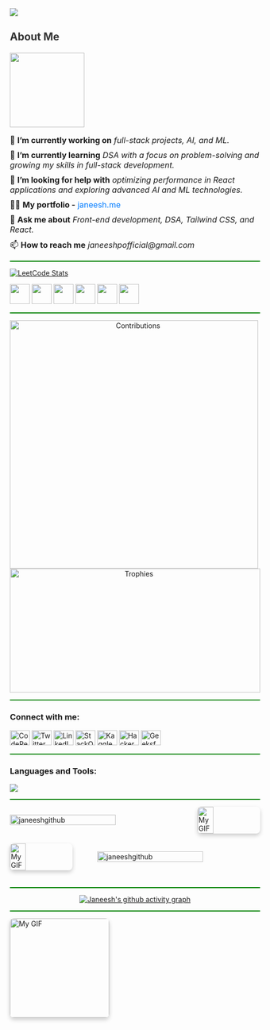 <img src="https://github.com/Anmol-Baranwal/Cool-GIFs-For-GitHub/assets/74038190/d48893bd-0757-481c-8d7e-ba3e163feae7" />
  <div style="flex: 2; max-width: 600px;">
    <h2 style="color: #333; font-weight: bold; margin-bottom: 20px;">About Me</h2>
    
  <img src="https://komarev.com/ghpvc/?username=janeeshgithub&color=blue&style=plastic" width="150">
    <ul style="list-style-type: none; padding-left: 0; font-size: 16px;">
      <li style="margin-bottom: 10px;">
        🔭 <b>I’m currently working on</b> <i>full-stack projects, AI, and ML.</i>
      </li>
      <li style="margin-bottom: 10px;">
        🌱 <b>I’m currently learning</b> <i>DSA with a focus on problem-solving and growing my skills in full-stack development.</i>
      </li>
      <li style="margin-bottom: 10px;">
        🤝 <b>I’m looking for help with</b> <i>optimizing performance in React applications and exploring advanced AI and ML technologies.</i>
      </li>
      <li style="margin-bottom: 10px;">
        👨‍💻 <b>My portfolio -</b> <a href="https://janeesh.me" target="_blank" style="color: #007bff; text-decoration: none;">janeesh.me</a>
      </li>
      <li style="margin-bottom: 10px;">
        💬 <b>Ask me about</b> <i>Front-end development, DSA, Tailwind CSS, and React.</i>
      </li>
      <li style="margin-bottom: 10px;">
        📫 <b>How to reach me</b> <i>janeeshpofficial@gmail.com</i>
      </li>
    </ul>
  </div>
</div>
<hr style="height:2px;border-width:0;color:green;background-color:green">
<p align="left">
  <a href="https://leetcode.com/janeeshpofficial/">
    <img align="center" src="https://leetcard.jacoblin.cool/janeeshpofficial?theme=dark&font=Fauna%20One&ext=heatmap" alt="LeetCode Stats" />
  </a>
</p>
<p align="left">
  <img src="https://assets.leetcode.com/static_assets/marketing/2024-50.gif" width="40px" />
  <img src="https://assets.leetcode.com/static_assets/marketing/2024-100.gif" width="40px" />
  <img src="https://assets.leetcode.com/static_assets/others/SQLI.gif" width="40px" />
  <img src="https://leetcode.com/static/images/badges/2024/gif/2024-05.gif" width="40px" />
  <img src="https://leetcode.com/static/images/badges/2024/gif/2024-06.gif" width="40px" />
  <img src="https://leetcode.com/static/images/badges/2024/gif/2024-07.gif" width="40px" />
</p>
<hr style="height:2px;border-width:0;color:green;background-color:green">
<p align="center">
  <img align="left" src="https://github-contributor-stats.vercel.app/api?username=janeeshgithub&limit=10&theme=tokyonight&combine_all_yearly_contributions=true" height="500" alt="Contributions"/>
  <img src="https://github-profile-trophy.vercel.app/?username=janeeshgithub&theme=matrix&no-frame=true&no-bg=false&margin-w=4" width="100%" height="250" alt="Trophies"/>
</p>

<hr style="height:2px;border-width:0;color:green;background-color:green">

<h3 align="left">Connect with me:</h3>
<p align="left">
  <a href="https://codepen.io/janeesh-p" target="_blank"><img src="https://skillicons.dev/icons?i=codepen" alt="CodePen" height="30" width="40" /></a>
  <a href="https://twitter.com/janeeshofficial" target="_blank"><img src="https://skillicons.dev/icons?i=twitter" alt="Twitter" height="30" width="40" /></a>
  <a href="https://www.linkedin.com/in/janeesh-p-880963250/" target="_blank"><img src="https://skillicons.dev/icons?i=linkedin" alt="LinkedIn" height="30" width="40" /></a>
  <a href="https://stackoverflow.com/users/22829867" target="_blank"><img src="https://skillicons.dev/icons?i=stackoverflow" alt="StackOverflow" height="30" width="40" /></a>
  <a href="https://kaggle.com/janeeshp16" target="_blank"><img src="https://skillicons.dev/icons?i=kaggle" alt="Kaggle" height="30" width="40" /></a>
  <a href="https://www.hackerrank.com/janeeshpofficial" target="_blank"><img src="https://skillicons.dev/icons?i=hackerrank" alt="HackerRank" height="30" width="40" /></a>
  <a href="https://auth.geeksforgeeks.org/user/janeeshpoiaex" target="_blank"><img src="https://skillicons.dev/icons?i=geeksforgeeks" alt="GeeksforGeeks" height="30" width="40" /></a>
</p>
<hr style="height:2px;border-width:0;color:green;background-color:green">
<div align="left">
  <h3 align="left">Languages and Tools:</h3>
  <a href="https://skillicons.dev">
    <img src="https://skillicons.dev/icons?i=aws,bootstrap,c,cpp,css,express,git,html,java,js,mongodb,nodejs,python,react,flutter,next,tailwind,spring,django,php,mysql,firebase,postman,vscode,idea,atom,eclipse,github" />
  </a>
</div>

<hr style="height:2px;border-width:0;color:green;background-color:green">

<div style="display: flex; flex-wrap: wrap; justify-content: space-between; align-items: center;">
  <img align="left" src="https://github-readme-streak-stats.herokuapp.com/?user=janeeshgithub&theme=blue-green" alt="janeeshgithub" style="width: 65%; margin-bottom: 20px;"/>
  <img align="right" src="https://user-images.githubusercontent.com/74038190/213866269-5d00981c-7c98-46d7-8a8e-16f462f15227.gif" alt="My GIF" style="border-radius: 8px; box-shadow: 0 4px 8px rgba(0,0,0,0.2); width: 25%; margin-bottom: 20px;" />
</div>
<div style="display: flex; flex-wrap: wrap; justify-content: space-between; align-items: center;">
  
  <img align="left" src="https://user-images.githubusercontent.com/74038190/212284068-b4ee9a5c-331c-4d18-9481-53dd6b9debd5.gif" alt="My GIF" style="border-radius: 8px; box-shadow: 0 4px 8px rgba(0,0,0,0.2); width: 25%; margin-bottom: 20px;" />
  <img align="right" src="https://github-readme-stats.vercel.app/api?username=janeeshgithub&show_icons=true&locale=en&theme=blue-green" alt="janeeshgithub" style="width: 65%; margin-bottom: 20px;"/>
</div>
<hr style="height:2px;border-width:0;color:green;background-color:green">
<p align="center">
  <a href="https://github.com/janeeshgithub/github-readme-activity-graph">
    <img src="https://github-readme-activity-graph.vercel.app/graph?username=janeeshgithub&bg_color=000000&title_color=538cc6&line=00cc00&point=538cc6&theme=github-compact" alt="Janeesh's github activity graph" />
  </a>
</p>
<hr style="height:2px;border-width:0;color:green;background-color:green">

<img alt="My GIF" width="200" src="https://user-images.githubusercontent.com/74038190/212750996-938b257b-266c-45a7-9af7-655341c0f58b.gif" style="border-radius: 8px; box-shadow: 0 4px 8px rgba(0,0,0,0.2); margin-bottom: 20px;">

